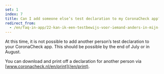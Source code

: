 ```yaml
---
set: 1
index: 7
title: Can I add someone else’s test declaration to my CoronaCheck app?
redirect_from: 
  - /en/faq-in-app/22-kan-ik-een-testbewijs-voor-iemand-anders-in-mijn-app-toevoegen
---
```

At this time, it is not possible to add another person’s test declaration to your CoronaCheck app. This should be possible by the end of July or in August.

You can download and print off a declaration for another person via [www.coronacheck.nl/en/print](/en/print).
